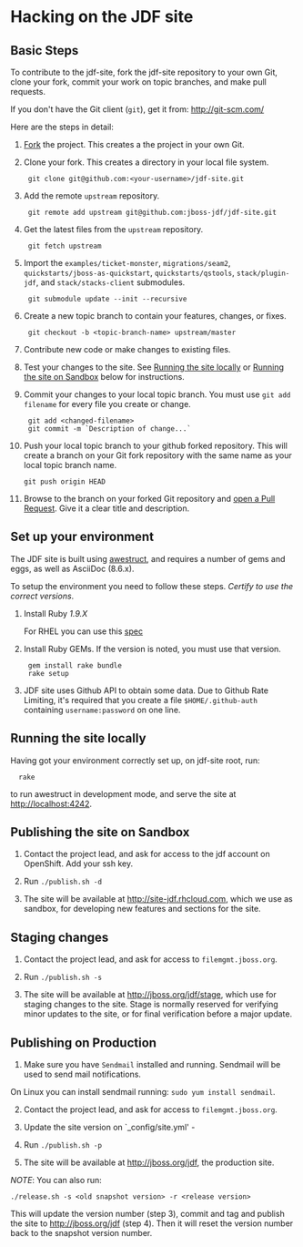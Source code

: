 Hacking on the JDF site
=======================

Basic Steps
-----------

To contribute to the jdf-site, fork the jdf-site repository to your own Git, clone your fork, commit your work on topic branches, and make pull requests. 

If you don't have the Git client (`git`), get it from: <http://git-scm.com/>

Here are the steps in detail:

1. [Fork](https://github.com/jboss-jdf/jdf-site/fork_select) the project. This creates a the project in your own Git.

2. Clone your fork. This creates a directory in your local file system.

        git clone git@github.com:<your-username>/jdf-site.git

3. Add the remote `upstream` repository.

        git remote add upstream git@github.com:jboss-jdf/jdf-site.git

4. Get the latest files from the `upstream` repository.

        git fetch upstream

5. Import the `examples/ticket-monster`, `migrations/seam2`, `quickstarts/jboss-as-quickstart`, `quickstarts/qstools`, `stack/plugin-jdf`, and `stack/stacks-client` submodules.

        git submodule update --init --recursive

6. Create a new topic branch to contain your features, changes, or fixes.

        git checkout -b <topic-branch-name> upstream/master

7. Contribute new code or make changes to existing files. 

8. Test your changes to the site. See [Running the site locally](#running-the-site-locally) or [Running the site on Sandbox](#running-the-site-on-sandbox) below for instructions.

9. Commit your changes to your local topic branch. You must use `git add filename` for every file you create or change.

        git add <changed-filename>
        git commit -m `Description of change...`

10. Push your local topic branch to your github forked repository. This will create a branch on your Git fork repository with the same name as your local topic branch name.

        git push origin HEAD            

11. Browse to the <topic-branch-name> branch on your forked Git repository and [open a Pull Request](http://help.github.com/send-pull-requests/). Give it a clear title and description.


Set up your environment
-----------------------

The JDF site is built using [awestruct](http://awestruct.org/), and requires a number of gems and eggs, as well as AsciiDoc (8.6.x).

To setup the environment you need to follow these steps. *Certify to use the correct versions*.

1. Install Ruby *1.9.X*

    For RHEL you can use this [spec](https://github.com/lnxchk/ruby-1.9.3-rpm)

2. Install Ruby GEMs. If the version is noted, you must use that version.

        gem install rake bundle
        rake setup

3. JDF site uses Github API to obtain some data. Due to Github Rate Limiting, it's required that you create a file `$HOME/.github-auth` containing `username:password` on one line.


Running the site locally
------------------------

Having got your environment correctly set up, on jdf-site root, run:

      rake

to run awestruct in development mode, and serve the site at <http://localhost:4242>.


Publishing the site on Sandbox
-------------------------------

1. Contact the project lead, and ask for access to the jdf account on OpenShift. Add your ssh key.

2. Run `./publish.sh -d`

3. The site will be available at <http://site-jdf.rhcloud.com>, which we use as sandbox, for developing new features and sections for the site.


Staging changes
---------------

1. Contact the project lead, and ask for access to `filemgmt.jboss.org`. 

2. Run `./publish.sh -s`

3. The site will be available at <http://jboss.org/jdf/stage>, which use for staging changes to the site. Stage is normally reserved for verifying minor updates to the site, or for final verification before a major update. 


Publishing on Production
------------------------

1. Make sure you have `Sendmail` installed and running. Sendmail will be used to send mail notifications.

 On Linux you can install sendmail running: `sudo yum install sendmail`.

2. Contact the project lead, and ask for access to `filemgmt.jboss.org`.

3. Update the site version on `_config/site.yml' - 

4. Run `./publish.sh -p`

5. The site will be available at <http://jboss.org/jdf>, the production site.

_NOTE_: You can also run: 

    ./release.sh -s <old snapshot version> -r <release version>

This will update the version number (step 3), commit and tag and publish the site to <http://jboss.org/jdf> (step 4). Then it will reset the version number back to the snapshot version number.


